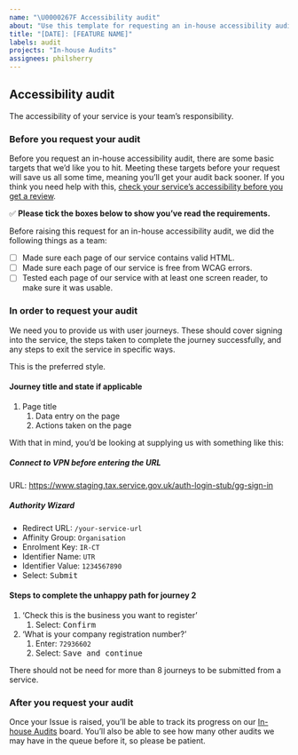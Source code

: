 ```yaml
---
name: "\U0000267F Accessibility audit"
about: "Use this template for requesting an in-house accessibility audit."
title: "[DATE]: [FEATURE NAME]"
labels: audit
projects: "In-house Audits"
assignees: philsherry
---
```


## Accessibility audit

The accessibility of your service is your team’s responsibility.

### Before you request your audit

Before you request an in-house accessibility audit, there are some basic targets that we’d like you to hit. Meeting these targets before your request will save us all some time, meaning you’ll get your audit back sooner. If you think you need help with this, [check your service’s accessibility before you get a review](https://github.com/hmrc/accessibility/blob/master/docs/check-your-services-accessibility-before-you-get-a-review.md).

✅ **Please tick the boxes below to show you’ve read the requirements.**

Before raising this request for an in-house accessibility audit, we did the following things as a team:

- [ ] Made sure each page of our service contains valid HTML.
- [ ] Made sure each page of our service is free from WCAG errors.
- [ ] Tested each page of our service with at least one screen reader, to make sure it was usable.

### In order to request your audit

We need you to provide us with user journeys. These should cover signing into the service, the steps taken to complete the journey successfully, and any steps to exit the service in specific ways.

This is the preferred style.

#### Journey title and state if applicable

1. Page title
    1. Data entry on the page
    1. Actions taken on the page

With that in mind, you’d be looking at supplying us with something like this:

##### Connect to VPN before entering the URL

URL: <https://www.staging.tax.service.gov.uk/auth-login-stub/gg-sign-in>

##### Authority Wizard

- Redirect URL: `/your-service-url`
- Affinity Group: `Organisation`
- Enrolment Key: `IR-CT`
- Identifier Name: `UTR`
- Identifier Value: `1234567890`
- Select: <kbd>Submit</kbd>

#### Steps to complete the unhappy path for journey 2

1. ‘Check this is the business you want to register’
    1. Select: <kbd>Confirm</kbd>
2. ‘What is your company registration number?’
    1. Enter: `72936602`
    2. Select: <kbd>Save and continue</kbd>

There should not be need for more than 8 journeys to be submitted from a service.

### After you request your audit

Once your Issue is raised, you’ll be able to track its progress on our [In-house Audits](https://github.com/hmrc/accessibility/projects/1) board. You’ll also be able to see how many other audits we may have in the queue before it, so please be patient.
